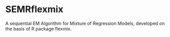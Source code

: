 # SEMRflexmix
A sequential EM Algorithm for Mixture of Regression Models, developed on the basis of R package flexmix.
